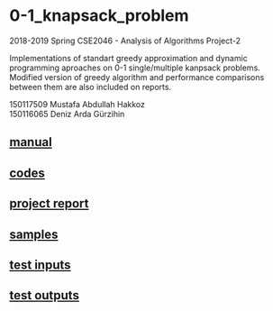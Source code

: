 # 0-1_knapsack_problem
2018-2019 Spring CSE2046 - Analysis of Algorithms Project-2

Implementations of standart greedy approximation and dynamic programming aproaches on 0-1 single/multiple kanpsack problems.  
Modified version of greedy algorithm and performance comparisons between them are also included on reports.

150117509 Mustafa Abdullah Hakkoz  
150116065 Deniz Arda Gürzihin  



## [manual](https://github.com/mustafahakkoz/0-1_knapsack_problem/blob/master/CSE2046_HW3_Spring2019.pdf)

## [codes](https://github.com/mustafahakkoz/0-1_knapsack_problem/tree/master/DenizArdaGurzihin_MustafaAbdullahHakkoz_codes)

## [project report](https://github.com/mustafahakkoz/0-1_knapsack_problem/blob/master/report/DenizArdaGurzihin_MustafaAbdullahHakkoz_report.pdf)

## [samples](https://github.com/mustafahakkoz/0-1_knapsack_problem/tree/master/samples)

## [test inputs](https://github.com/mustafahakkoz/0-1_knapsack_problem/tree/master/test%20inputs)

## [test outputs](https://github.com/mustafahakkoz/0-1_knapsack_problem/tree/master/test%20outputs)
